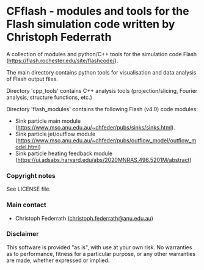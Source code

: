 # CFflash - modules and tools for the Flash simulation code written by Christoph Federrath

A collection of modules and python/C++ tools for the simulation code Flash (https://flash.rochester.edu/site/flashcode/).

The main directory contains python tools for visualisation and data analysis of Flash output files.

Directory 'cpp_tools' contains C++ analysis tools (projection/slicing, Fourier analysis, structure functions, etc.)

Directory 'flash_modules' contains the following Flash (v4.0) code modules:
- Sink particle main module (https://www.mso.anu.edu.au/~chfeder/pubs/sinks/sinks.html).
- Sink particle jet/outflow module (https://www.mso.anu.edu.au/~chfeder/pubs/outflow_model/outflow_model.html)
- Sink particle heating feedback module (https://ui.adsabs.harvard.edu/abs/2020MNRAS.496.5201M/abstract)

### Copyright notes ###

See LICENSE file.

### Main contact ###

* Christoph Federrath (christoph.federrath@anu.edu.au)

### Disclaimer ###

This software is provided "as is", with use at your own risk. No warranties as to performance, fitness for a particular purpose, or any other warranties are made, whether expressed or implied.
